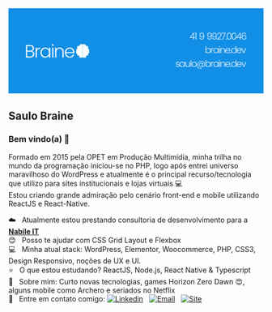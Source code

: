 <img width="auto" src="https://github.com/saulobraine/saulobraine/blob/master/banner.png">

## Saulo Braine

### Bem vindo(a) 👋
Formado em 2015 pela OPET em Produção Multimídia, minha trilha no mundo da programação iniciou-se no PHP, logo após entrei universo maravilhoso do WordPress e atualmente é o principal recurso/tecnologia que utilizo para sites institucionais e lojas virtuais :computer: <br/>
Estou criando grande admiração pelo cenário front-end e mobile utilizando ReactJS e React-Native.

 :cloud:  &nbsp; Atualmente estou prestando consultoria de desenvolvimento para a [**Nabile IT**](https://nabile.dev)
 <br/> :blush: &nbsp; Posso te ajudar com CSS Grid Layout e Flexbox
 <br/> :computer: &nbsp; Minha atual stack: WordPress, Elementor, Woocommerce, PHP, CSS3, Design Responsivo, noções de UX e UI.
 <br/> :star: &nbsp; O que estou estudando? ReactJS, Node.js, React Native & Typescript
 <br/> 💬  &nbsp; Sobre mim: Curto novas tecnologias, games Horizon Zero Dawn :heart_eyes:, alguns mobile como Archero e seriados no Netflix
 <br/> :email: &nbsp; Entre em contato comigo: [![Linkedin](https://img.shields.io/badge/-Saulo&nbsp;Braine-blue?style=flat-square&logo=Linkedin&logoColor=white&link=https://www.linkedin.com/in/saulobraine/)](https://www.linkedin.com/in/saulobraine/) 
&nbsp;
[![Email](https://img.shields.io/badge/-saulo@braine.dev-c14438?style=flat-square&logo=minutemailer&logoColor=white&link=mailto:saulo@braine.dev)](mailto:saulo@braine.dev)
&nbsp;
[![Site](https://img.shields.io/badge/-braine.dev-118EE5?style=flat-square&logo=wordpress&logoColor=white&link=https://braine.dev)](https://braine.dev)

